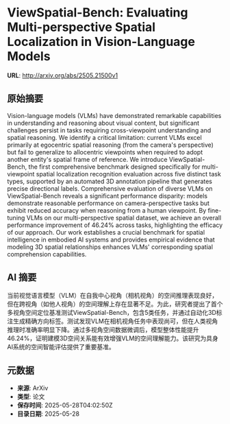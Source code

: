 # ViewSpatial-Bench: Evaluating Multi-perspective Spatial Localization in Vision-Language Models

**URL**: http://arxiv.org/abs/2505.21500v1

## 原始摘要

Vision-language models (VLMs) have demonstrated remarkable capabilities in
understanding and reasoning about visual content, but significant challenges
persist in tasks requiring cross-viewpoint understanding and spatial reasoning.
We identify a critical limitation: current VLMs excel primarily at egocentric
spatial reasoning (from the camera's perspective) but fail to generalize to
allocentric viewpoints when required to adopt another entity's spatial frame of
reference. We introduce ViewSpatial-Bench, the first comprehensive benchmark
designed specifically for multi-viewpoint spatial localization recognition
evaluation across five distinct task types, supported by an automated 3D
annotation pipeline that generates precise directional labels. Comprehensive
evaluation of diverse VLMs on ViewSpatial-Bench reveals a significant
performance disparity: models demonstrate reasonable performance on
camera-perspective tasks but exhibit reduced accuracy when reasoning from a
human viewpoint. By fine-tuning VLMs on our multi-perspective spatial dataset,
we achieve an overall performance improvement of 46.24% across tasks,
highlighting the efficacy of our approach. Our work establishes a crucial
benchmark for spatial intelligence in embodied AI systems and provides
empirical evidence that modeling 3D spatial relationships enhances VLMs'
corresponding spatial comprehension capabilities.


## AI 摘要

当前视觉语言模型（VLM）在自我中心视角（相机视角）的空间推理表现良好，但在跨视角（如他人视角）的空间理解上存在显著不足。为此，研究者提出了首个多视角空间定位基准测试ViewSpatial-Bench，包含5类任务，并通过自动化3D标注生成精确方向标签。测试发现VLM在相机视角任务中表现尚可，但在人类视角推理时准确率明显下降。通过多视角空间数据微调后，模型整体性能提升46.24%，证明建模3D空间关系能有效增强VLM的空间理解能力。该研究为具身AI系统的空间智能评估提供了重要基准。

## 元数据

- **来源**: ArXiv
- **类型**: 论文
- **保存时间**: 2025-05-28T04:02:50Z
- **目录日期**: 2025-05-28
